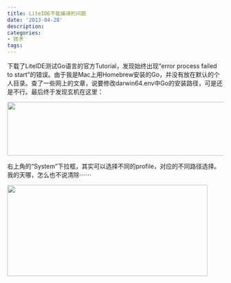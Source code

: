 ```yaml
---
title: LiteIDE不能编译的问题
date: '2013-04-28'
description:
categories:
- 技术
tags:
---
```


下载了LiteIDE测试Go语言的官方Tutorial，发现始终出现“error process failed to start”的错误。由于我是Mac上用Homebrew安装的Go，并没有放在默认的个人目录。查了一些网上的文章，说要修改darwin64.env中Go的安装路径，可是还是不行。最后终于发现玄机在这里：

<a href="http://zhouyiyan.cn/blog/wp-content/uploads/2013/04/ profile_select.jpg"><img class="alignnone size-full wp-image-274" title=" profile_select" src="http://zhouyiyan.cn/blog/wp-content/uploads/2013/04/ profile_select.jpg" alt="" width="508" height="125" /></a>

右上角的“System”下拉框，其实可以选择不同的profile，对应的不同路径选择。我的天哪，怎么也不说清除⋯⋯

<a href="http://zhouyiyan.cn/blog/wp-content/uploads/2013/04/profiles.jpg"><img class="alignnone size-full wp-image-275" title="profiles" src="http://zhouyiyan.cn/blog/wp-content/uploads/2013/04/profiles.jpg" alt="" width="466" height="212" /></a>
